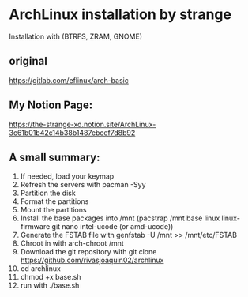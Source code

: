 # ArchLinux installation by strange

Installation with (BTRFS, ZRAM, GNOME)

## original
https://gitlab.com/eflinux/arch-basic

## My Notion Page:
https://the-strange-xd.notion.site/ArchLinux-3c61b01b42c14b38b1487ebcef7d8b92


## A small summary:

1. If needed, load your keymap
2. Refresh the servers with pacman -Syy
3. Partition the disk
4. Format the partitions
5. Mount the partitions
6. Install the base packages into /mnt (pacstrap /mnt base linux linux-firmware git nano intel-ucode (or amd-ucode))
7. Generate the FSTAB file with genfstab -U /mnt >> /mnt/etc/FSTAB
8. Chroot in with arch-chroot /mnt
9. Download the git repository with git clone https://github.com/rivasjoaquin02/archlinux
10. cd archlinux
11. chmod +x base.sh
12. run with ./base.sh
